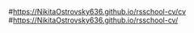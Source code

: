 #https://NikitaOstrovsky636.github.io/rsschool-cv/cv
#https://NikitaOstrovsky636.github.io/rsschool-cv/
